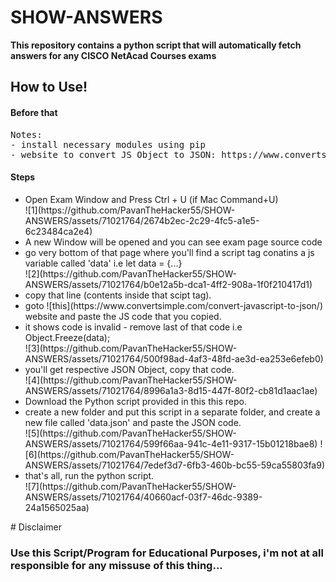 # SHOW-ANSWERS

**This repository contains a python script that will automatically fetch answers for any CISCO NetAcad Courses exams**
<br/>
<h2>How to Use!</h2>
<h4>Before that</h4>
<pre>
Notes:
- install necessary modules using pip
- website to convert JS Object to JSON: https://www.convertsimple.com/convert-javascript-to-json/
</pre>
<p>
  <h4>Steps</h4>
  <ul>
    <li>Open Exam Window and Press Ctrl + U (if Mac Command+U)</li>
    ![1](https://github.com/PavanTheHacker55/SHOW-ANSWERS/assets/71021764/2674b2ec-2c29-4fc5-a1e5-6c23484ca2e4)
    <li>A new Window will be opened and you can see exam page source code</li>
    <li>go very bottom of that page where you'll find a script tag conatins a js variable called 'data' i.e let data = {...}</li>
    ![2](https://github.com/PavanTheHacker55/SHOW-ANSWERS/assets/71021764/b0e12a5b-dca1-4ff2-908a-1f0f210417d1)
    <li>copy that line (contents inside that scipt tag).</li>
    <li>goto ![this](https://www.convertsimple.com/convert-javascript-to-json/) website and paste the JS code that you copied.</li>
    <li>it shows code is invalid - remove last of that code i.e Object.Freeze(data);</li>
    ![3](https://github.com/PavanTheHacker55/SHOW-ANSWERS/assets/71021764/500f98ad-4af3-48fd-ae3d-ea253e6efeb0)
    <li>you'll get respective JSON Object, copy that code.</li>
    ![4](https://github.com/PavanTheHacker55/SHOW-ANSWERS/assets/71021764/8996a1a3-8d15-447f-80f2-cb81d1aac1ae)
    <li>Download the Python script provided in this this repo.</li>
    <li>create a new folder and put this script in a separate folder, and create a new file called 'data.json' and paste the JSON code.</li>
    ![5](https://github.com/PavanTheHacker55/SHOW-ANSWERS/assets/71021764/599f66aa-941c-4e11-9317-15b01218bae8)
    ![6](https://github.com/PavanTheHacker55/SHOW-ANSWERS/assets/71021764/7edef3d7-6fb3-460b-bc55-59ca55803fa9)
    <li>that's all, run the python script.</li>
    ![7](https://github.com/PavanTheHacker55/SHOW-ANSWERS/assets/71021764/40660acf-03f7-46dc-9389-24a1565025aa)
  </ul>
</p>
# Disclaimer
<h3>Use this Script/Program for Educational Purposes, i'm not at all responsible for any missuse of this thing...</h3><br>
